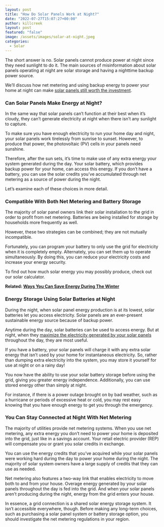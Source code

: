 ```yaml
---
layout: post
title: "How Do Solar Panels Work at Night?"
date: "2022-07-27T15:07:27+00:00"
author: killcreek
layout: post
featured: "false"
image: /assets/images/solar-at-night.jpeg
categories:
  - Solar
---
```


The short answer is no. Solar panels cannot produce power at night since they need sunlight to do it. The main sources of misinformation about solar panels operating at night are solar storage and having a nighttime backup power source.

We’ll discuss how net metering and using backup energy to power your home at night can make [solar panels still worth the investment](/top-benefits-of-installing-solar-panels-on-your-home/).

### **Can Solar Panels Make Energy at Night?**

In the same way that solar panels can’t function at their best when it’s cloudy, they can’t generate electricity at night when there isn’t any sunlight to capture.

To make sure you have enough electricity to run your home day and night, your solar panels work tirelessly from sunrise to sunset. However, to produce that power, the photovoltaic (PV) cells in your panels need sunshine.

Therefore, after the sun sets, it’s time to make use of any extra energy your system generated during the day. Your solar battery, which provides backup power for your home, can access this energy. If you don’t have a battery, you can use the solar credits you’ve accumulated through net metering as a source of power during the night.

Let’s examine each of these choices in more detail.

### **Compatible With Both Net Metering and Battery Storage**

The majority of solar panel owners link their solar installation to the grid in order to profit from net metering. Batteries are being installed for storage by households more frequently as well.

However, these two strategies can be combined; they are not mutually incompatible.

Fortunately, you can program your battery to only use the grid for electricity when it is completely empty. Alternately, you can set them up to operate simultaneously. By doing this, you can reduce your electricity costs and increase your energy security.

To find out how much solar energy you may possibly produce, check out our solar calculator.

**Related: [Ways You Can Save Energy During The Winter](/ways-you-can-save-energy-during-the-winter/)**

### **Energy Storage Using Solar Batteries at Night**

During the night, when solar panel energy production is at its lowest, solar batteries let you access electricity. Solar panels are an ever-present sustainable energy source because of backup power.

Anytime during the day, solar batteries can be used to access energy. But at night, when they [maximize the electricity generated by your solar panels](/how-much-power-can-a-solar-panel-generate/) throughout the day, they are most useful.

If you have a battery, your solar panels will charge it with any extra solar energy that isn’t used by your home for instantaneous electricity. So, rather than dumping extra electricity into the system, you may store it yourself for use at night or on a rainy day!

You now have the ability to use your solar battery storage before using the grid, giving you greater energy independence. Additionally, you can use stored energy other than simply at night.

For instance, if there is a power outage brought on by bad weather, such as a hurricane or periods of excessive heat or cold, you may rest easy knowing that you have enough energy to get you through the emergency.

### **You Can Stay Connected at Night With Net Metering**

The majority of utilities provide net metering systems. When you use net metering, any extra energy you don’t need to power your home is deposited into the grid, just like in a savings account. Your retail electric provider (REP) will compensate you or grant you solar credits in exchange.

You can use the energy credits that you’ve acquired while your solar panels were working hard during the day to power your home during the night. The majority of solar system owners have a large supply of credits that they can use as needed.

Net metering also features a two-way link that enables electricity to move both to and from your house. Overage energy generated by your solar panels throughout the day is fed into the grid. And when your solar panels aren’t producing during the night, energy from the grid enters your house.

In essence, a grid connection is a shared solar energy storage system. It isn’t accessible everywhere, though. Before making any long-term choices, such as purchasing a solar panel system or battery storage option, you should investigate the net metering regulations in your region.


